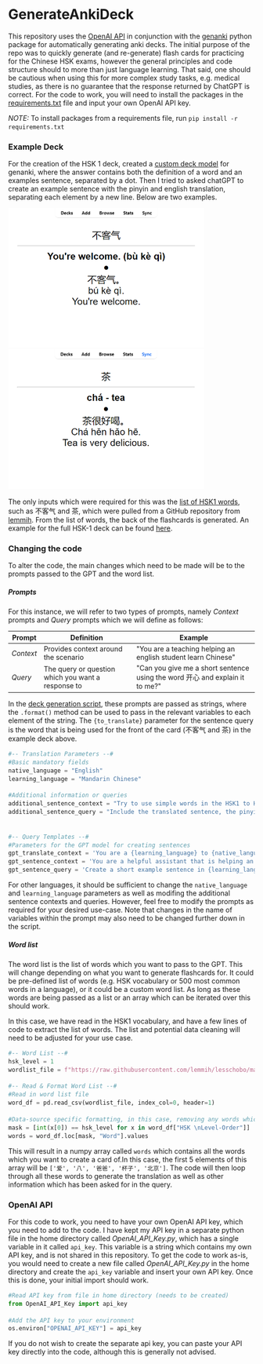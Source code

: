 # GenerateAnkiDeck

This repository uses the [OpenAI API](https://openai.com/blog/openai-api) in conjunction with the [genanki](https://github.com/kerrickstaley/genanki) python package for automatically generating anki decks. The initial purpose of the repo was to quickly generate (and re-generate) flash cards for practicing for the Chinese HSK exams, however the general principles and code structure should to more than just language learning. That said, one should be cautious when using this for more complex study tasks, e.g. medical studies, as there is no guarantee that the response returned by ChatGPT is correct. For the code to work, you will need to install the packages in the [requirements.txt](requirements.txt) file and input your own OpenAI API key.

_NOTE:_  To install packages from a requirements file, run `pip install -r requirements.txt`



### Example Deck
For the creation of the HSK 1 deck, created a [custom deck model](Scripts/genanki_model_templates.py) for genanki, where the answer contains both the definition of a word and an examples sentence, separated by a dot. Then I tried to asked chatGPT to create an example sentence with the pinyin and english translation, separating each element by a new line. Below are two examples.

<img src="Images/SampleCard_1.png" width="400"/> <img src="Images/SampleCard_2.png" width="400"/>

The only inputs which were required for this was the [list of HSK1 words](https://raw.githubusercontent.com/lemmih/lesschobo/master/data/HSK_Level_1_(New_HSK).csv), such as 不客气 and 茶, which were pulled from a GitHub repository from [lemmih](https://github.com/lemmih). From the list of words, the back of the flashcards is generated. An example for the full HSK-1 deck can be found [here](Decks/HSK1%20(GPT%20Generated).apkg).


### Changing the code
To alter the code, the main changes which need to be made will be to the prompts passed to the GPT and the word list. 


##### Prompts
For this instance, we will refer to two types of prompts, namely *Context* prompts and *Query* prompts which we will define as follows:

|Prompt    | Definition| Example |
|----------|-----------|---------|
|*Context* | Provides context around the scenario | "You are a teaching helping an english student learn Chinese" |
|*Query*   | The query or question which you want a response to | "Can you give me a short sentence using the word 开心 and explain it to me?" |

In the [deck generation script](Scripts/generate_deck.py), these prompts are passed as strings, where the `.format()` method can be used to pass in the relevant variables to each element of the string. The `{to_translate}` parameter for the sentence query is the word that is being used for the front of the card (不客气 and 茶) in the example deck above.

```python
#-- Translation Parameters --#
#Basic mandatory fields
native_language = "English"                                                               # Language to translate words into
learning_language = "Mandarin Chinese"                                                    # Language to translate the words from

#Additional information or queries
additional_sentence_context = "Try to use simple words in the HSK1 to HSK3 vocabulary lists."
additional_sentence_query = "Include the translated sentence, the pinyin, and english translation, each separated by a new line."


#-- Query Templates --#
#Parameters for the GPT model for creating sentences
gpt_translate_context = 'You are a {learning_language} to {native_language} dictionary, providing concise translations. You only return the translation and pinyin.'
gpt_sentence_context = 'You are a helpful assistant that is helping an {native_language} speaker to learn {learning_language}. {additional_sentence_context}'
gpt_sentence_query = 'Create a short example sentence in {learning_language} that uses "{to_translate}". {additional_sentence_query}'
```

For other languages, it should be sufficient to change the `native_language` and `learning_language` parameters as well as modifing the additional sentence contexts and queries. However, feel free to modify the prompts as required for your desired use-case. Note that changes in the name of variables within the prompt may also need to be changed further down in the script.


##### Word list
The word list is the list of words which you want to pass to the GPT. This will change depending on what you want to generate flashcards for. It could be pre-defined list of words (e.g. HSK vocabulary or 500 most common words in a language), or it could be a custom word list. As long as these words are being passed as a list or an array which can be iterated over this should work.

In this case, we have read in the HSK1 vocabulary, and have a few lines of code to extract the list of words. The list and potential data cleaning will need to be adjusted for your use case.

```python
#-- Word List --#
hsk_level = 1
wordlist_file = f"https://raw.githubusercontent.com/lemmih/lesschobo/master/data/HSK_Level_{hsk_level}_(New_HSK).csv"

#-- Read & Format Word List --#
#Read in word list file
word_df = pd.read_csv(wordlist_file, index_col=0, header=1)

#Data-source specific formatting, in this case, removing any words which do not correspond with the HSK level.
mask = [int(x[0]) == hsk_level for x in word_df["HSK \nLevel-Order"]]
words = word_df.loc[mask, "Word"].values
```

This will result in a numpy array called `words` which contains all the words which you want to create a card of.In this case, the first 5 elements of this array will be `['爱', '八', '爸爸', '杯子', '北京']`. The code will then loop through all these words to generate the translation as well as other information which has been asked for in the query.


### OpenAI API
For this code to work, you need to have your own OpenAI API key, which you need to add to the code. I have kept my API key in a separate python file in the home directory called *OpenAI_API_Key.py*, which has a single variable in it called `api_key`. This variable is a string which contains my own API key, and is not shared in this repository. To get the code to work as-is, you would need to create a new file called *OpenAI_API_Key.py* in the home directory and create the `api_key` variable and insert your own API key. Once this is done, your initial import should work.

```python
#Read API key from file in home directory (needs to be created)
from OpenAI_API_Key import api_key

#Add the API key to your environment
os.environ["OPENAI_API_KEY"] = api_key
```

If you do not wish to create the separate api key, you can paste your API key directly into the code, although this is generally not advised.